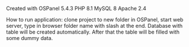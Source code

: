 Created with OSPanel 5.4.3
PHP 8.1
MySQL 8
Apache 2.4

How to run application: 
clone project to new folder in OSPanel, start web server, type in browser folder name with slash at the end.
Database with table will be created automatically. After that the table will be filled with some dummy data.
